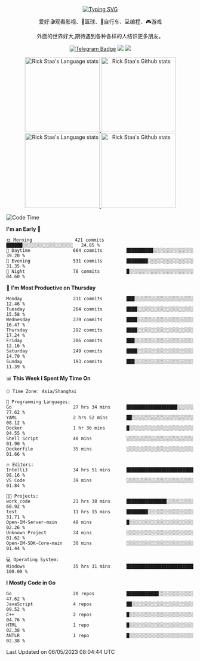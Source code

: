 <div align="center"> 

[![Typing SVG](https://readme-typing-svg.herokuapp.com?size=25&duration=2500&color=eeeeee&vCenter=true&width=200&height=40&lines=Hi+there+%F0%9F%91%8B%F0%9F%8F%BB;I'm+DanBai)](https://git.io/typing-svg)

爱好:🎬观看影视、🏀篮球、🚴自行车、💻编程、🎮游戏

外面的世界好大,期待遇到各种各样的人结识更多朋友。

[![Telegram Badge](https://img.shields.io/badge/-Telegram-blue?style=flat&logo=Telegram&logoColor=white)](https://t.me/danbai9420) 
[![](https://img.shields.io/badge/-Blog-brightgreen?style=flat&logo=Blogger&logoColor=white)](https://p00q.cn)
[![](https://img.shields.io/badge/-Email-red?style=flat&logo=Mail.Ru&logoColor=white)](mailto:danbai@88.com)
</div>

<!-- Light Mode -->
<div align="center"> 
<a href="https://github.com/anuraghazra/github-readme-stats#gh-light-mode-only">
<img height=200 src="https://github-readme-stats-git-master-rstaa-rickstaa.vercel.app/api/top-langs/?username=danbai225&layout=compact&langs_count=10&hide_border=1&role=OWNER,COLLABORATOR#gh-light-mode-only" alt="Rick Staa's Language stats" />
</a>
<a href="https://github.com/anuraghazra/github-readme-stats#gh-light-mode-only">
<img height=200 src="https://github-readme-stats-git-master-rstaa-rickstaa.vercel.app/api?username=danbai225&show_icons=true&count_private=true&line_height=28&hide_border=1&include_all_commits=true&card_width=450&role=OWNER,COLLABORATOR&exclude_repo=github-readme-stats#gh-light-mode-only" alt="Rick Staa's Github stats" />
</a>
</div>

<!-- Dark Mode -->
<div align="center"> 
<a href="https://github.com/anuraghazra/github-readme-stats#gh-dark-mode-only">
<img height=200 src="https://github-readme-stats-git-master-rstaa-rickstaa.vercel.app/api/top-langs/?username=danbai225&layout=compact&langs_count=10&hide_border=1&role=OWNER,COLLABORATOR&theme=github_dark#gh-dark-mode-only" alt="Rick Staa's Language stats" />
</a>
<a href="https://github.com/anuraghazra/github-readme-stats#gh-dark-mode-only">
<img height=200 src="https://github-readme-stats-git-master-rstaa-rickstaa.vercel.app/api?username=danbai225&show_icons=true&count_private=true&line_height=28&hide_border=1&include_all_commits=true&card_width=450&role=OWNER,COLLABORATOR&exclude_repo=github-readme-stats&theme=github_dark#gh-dark-mode-only" alt="Rick Staa's Github stats" />
</a>
</div>

<!--START_SECTION:waka-->
![Code Time](http://img.shields.io/badge/Code%20Time-266%20hrs%2029%20mins-blue)

**I'm an Early 🐤** 

```text
🌞 Morning                421 commits         ██████░░░░░░░░░░░░░░░░░░░   24.85 % 
🌆 Daytime                664 commits         ██████████░░░░░░░░░░░░░░░   39.20 % 
🌃 Evening                531 commits         ████████░░░░░░░░░░░░░░░░░   31.35 % 
🌙 Night                  78 commits          █░░░░░░░░░░░░░░░░░░░░░░░░   04.60 % 
```
📅 **I'm Most Productive on Thursday** 

```text
Monday                   211 commits         ███░░░░░░░░░░░░░░░░░░░░░░   12.46 % 
Tuesday                  264 commits         ████░░░░░░░░░░░░░░░░░░░░░   15.58 % 
Wednesday                279 commits         ████░░░░░░░░░░░░░░░░░░░░░   16.47 % 
Thursday                 292 commits         ████░░░░░░░░░░░░░░░░░░░░░   17.24 % 
Friday                   206 commits         ███░░░░░░░░░░░░░░░░░░░░░░   12.16 % 
Saturday                 249 commits         ████░░░░░░░░░░░░░░░░░░░░░   14.70 % 
Sunday                   193 commits         ███░░░░░░░░░░░░░░░░░░░░░░   11.39 % 
```


📊 **This Week I Spent My Time On** 

```text
🕑︎ Time Zone: Asia/Shanghai

💬 Programming Languages: 
Go                       27 hrs 34 mins      ███████████████████░░░░░░   77.62 % 
YAML                     2 hrs 52 mins       ██░░░░░░░░░░░░░░░░░░░░░░░   08.12 % 
Docker                   1 hr 36 mins        █░░░░░░░░░░░░░░░░░░░░░░░░   04.55 % 
Shell Script             40 mins             ░░░░░░░░░░░░░░░░░░░░░░░░░   01.90 % 
Dockerfile               35 mins             ░░░░░░░░░░░░░░░░░░░░░░░░░   01.66 % 

🔥 Editors: 
IntelliJ                 34 hrs 51 mins      █████████████████████████   98.16 % 
VS Code                  39 mins             ░░░░░░░░░░░░░░░░░░░░░░░░░   01.84 % 

🐱‍💻 Projects: 
work_code                21 hrs 38 mins      ███████████████░░░░░░░░░░   60.92 % 
test                     11 hrs 15 mins      ████████░░░░░░░░░░░░░░░░░   31.71 % 
Open-IM-Server-main      48 mins             █░░░░░░░░░░░░░░░░░░░░░░░░   02.26 % 
Unknown Project          34 mins             ░░░░░░░░░░░░░░░░░░░░░░░░░   01.62 % 
Open-IM-SDK-Core-main    30 mins             ░░░░░░░░░░░░░░░░░░░░░░░░░   01.44 % 

💻 Operating System: 
Windows                  35 hrs 31 mins      █████████████████████████   100.00 % 
```

**I Mostly Code in Go** 

```text
Go                       20 repos            ████████████░░░░░░░░░░░░░   47.62 % 
JavaScript               4 repos             ██░░░░░░░░░░░░░░░░░░░░░░░   09.52 % 
C++                      2 repos             █░░░░░░░░░░░░░░░░░░░░░░░░   04.76 % 
HTML                     1 repo              █░░░░░░░░░░░░░░░░░░░░░░░░   02.38 % 
ANTLR                    1 repo              █░░░░░░░░░░░░░░░░░░░░░░░░   02.38 % 
```




 Last Updated on 06/05/2023 08:04:44 UTC
<!--END_SECTION:waka-->
